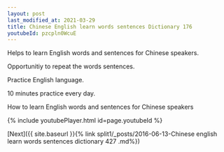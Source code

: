 ```yaml
---
layout: post
last_modified_at: 2021-03-29
title: Chinese English learn words sentences Dictionary 176 
youtubeId: pzcpln0WcuE
---
```

 
 
Helps to learn English words and sentences for Chinese speakers.

Opportunitiy to repeat the words sentences. 

Practice English language. 
 
10 minutes practice every day. 
 
How to learn English words and sentences for Chinese speakers 
 
{% include youtubePlayer.html id=page.youtubeId %}
 
 
[Next]({{ site.baseurl }}{% link  split1/_posts/2016-06-13-Chinese english learn words sentences dictionary 427 .md%})
 
